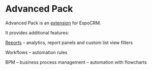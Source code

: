 # Advanced Pack

Advanced Pack is an [extension](https://www.espocrm.com/extensions/advanced-pack/) for EspoCRM.

It provides additional features:

[Reports](https://docs.espocrm.com/user-guide/reports/) – analytics, report panels and custom list view filters

Workflows – automation rules

BPM – business process management – automation with flowcharts
